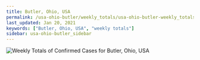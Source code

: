 ```yaml
---
title: Butler, Ohio, USA
permalink: /usa-ohio-butler/weekly_totals/usa-ohio-butler-weekly_totals.html
last_updated: Jan 20, 2021
keywords: ["Butler, Ohio, USA", "weekly totals"]
sidebar: usa-ohio-butler_sidebar
---
```


![Weekly Totals of Confirmed Cases for Butler, Ohio, USA](/covid_tracker/images/graphs/usa-ohio-butler-weekly_totals_graph.png)
